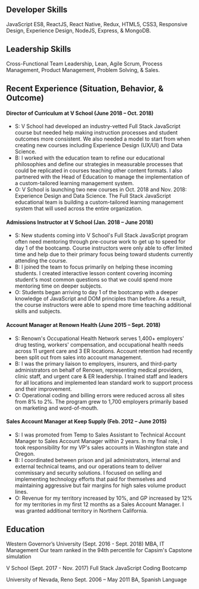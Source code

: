 ## Developer Skills

JavaScript ES8, ReactJS, React Native, Redux, HTML5, CSS3, Responsive Design, Experience Design, NodeJS, Express, & MongoDB.

## Leadership Skills

Cross-Functional Team Leadership, Lean, Agile Scrum, Process Management, Product Management, Problem Solving, & Sales.

## Recent Experience (Situation, Behavior, & Outcome)

#### Director of Curriculum at V School (June 2018 – Oct. 2018)

- S: V School had developed an industry-vetted Full Stack JavaScript course but needed help making instruction processes and student outcomes more consistent. We also needed a model to start from when creating new courses including Experience Design (UX/UI) and Data Science.
- B: I worked with the education team to refine our educational philosophies and define our strategies in measurable processes that could be replicated in courses teaching other content formats. I also partnered with the Head of Education to manage the implementation of a custom-tailored learning management system.
- O: V School is launching two new courses in Oct. 2018 and Nov. 2018: Experience Design and Data Science. The Full Stack JavaScript educational team is building a custom-tailored learning management system that will used across the entire organization.

#### Admissions Instructor at V School (Jan. 2018 – June 2018)

- S: New students coming into V School's Full Stack JavaScript program often need mentoring through pre-course work to get up to speed for day 1 of the bootcamp. Course instructors were only able to offer limited time and help due to their primary focus being toward students currently attending the course.
- B: I joined the team to focus primarily on helping these incoming students. I created interactive lesson content covering incoming student's most common questions so that we could spend more mentoring time on deeper subjects.
- O: Students began arriving to day 1 of the bootcamp with a deeper knowledge of JavaScript and DOM principles than before. As a result, the course instructors were able to spend more time teaching additional skills and subjects.

#### Account Manager at Renown Health (June 2015 – Sept. 2018)

- S: Renown's Occupational Health Network serves 1,400+ employers' drug testing, workers' compensation, and occupational health needs across 11 urgent care and 3 ER locations. Account retention had recently been split out from sales into account management.
- B: I was the primary liaison to employers, insurers, and third-party administrators on behalf of Renown, representing medical providers, clinic staff, and urgent care & ER leadership. I trained staff and leaders for all locations and implemented lean standard work to support process and their improvement.
- O: Operational coding and billing errors were reduced across all sites from 8% to 2%. The program grew to 1,700 employers primarily based on marketing and word-of-mouth.

#### Sales Account Manager at Keep Supply (Feb. 2012 – June 2015)

- S: I was promoted from Temp to Sales Assistant to Technical Account Manager to Sales Account Manager within 2 years. In my final role, I took responsibility for my VP's sales accounts in Washington state and Oregon.
- B: I coordinated between prison and jail administrators, internal and external technical teams, and our operations team to deliver commissary and security solutions. I focused on selling and implementing technology efforts that paid for themselves and maintaining aggressive but fair margins for high sales volume product lines.
- O: Revenue for my territory increased by 10%, and GP increased by 12% for my territories in my first 12 months as a Sales Account Manager. I was granted additional territory in Northern California.

## Education

Western Governor’s University (Sept. 2016 - Sept. 2018)
MBA, IT Management
Our team ranked in the 94th percentile for Capsim's Capstone simulation

V School (Sept. 2017 - Nov. 2017)
Full Stack JavaScript Coding Bootcamp

University of Nevada, Reno Sept. 2006 – May 2011
BA, Spanish Language
